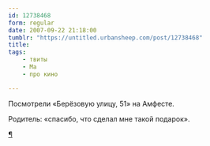 ```yaml
---
id: 12738468
form: regular
date: 2007-09-22 21:18:00
tumblr: "https://untitled.urbansheep.com/post/12738468"
title:
tags:
    - твиты
    - Ма
    - про кино

---
```


<p>Посмотрели «Берёзовую улицу, 51» на Амфесте.</p>

<p>Родитель: «спасибо, что сделал мне такой подарок».</p>

<p><a href="http://twitter.com/urbansheep/statuses/286390282">¶</a></p>

